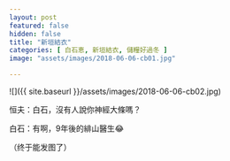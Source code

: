 ```yaml
---
layout: post
featured: false
hidden: false
title: "新垣結衣"
categories: [ 白石恵, 新垣結衣, 儲糧好過冬 ]
image: "assets/images/2018-06-06-cb01.jpg"

---
```

![]({{ site.baseurl }}/assets/images/2018-06-06-cb02.jpg)

恒夫：白石，沒有人說你神經大條嗎？

白石：有啊，9年後的緋山醫生😂

（终于能发图了）
